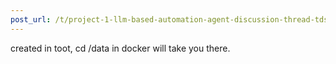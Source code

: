```yaml
---
post_url: /t/project-1-llm-based-automation-agent-discussion-thread-tds-jan-2025/164277/349
---
```

created in toot, cd /data in docker will take you there.